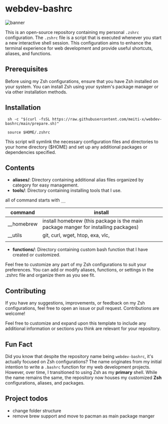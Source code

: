 # webdev-bashrc 
![banner](https://github.com/mahdi-momeni/myBashrc/assets/32864532/c502180e-2993-4457-9fd2-0efe8d0bc99b)

This is an open-source repository containing my personal `.zshrc` configuration. The `.zshrc` file is a script that is executed whenever you start a new interactive shell session. This configuration aims to enhance the terminal experience for web development and provide useful shortcuts, aliases, and functions.

## Prerequisites
Before using my Zsh configurations, ensure that you have Zsh installed on your system. You can install Zsh using your system's package manager or via other installation methods.

## Installation

```
 sh -c "$(curl -fsSL https://raw.githubusercontent.com/meiti-x/webdev-bashrc/main/prepare.sh)"

 source $HOME/.zshrc
```
This script will symlink the necessary configuration files and directories to your home directory ($HOME) and set up any additional packages or dependencies specified.

## Contents
- **aliases/**: Directory containing additional alias files organized by category for easy management.
- **tools/**: Directory containing installing tools that I use.

all of command starts with `__`

| command    | install                                                      |
| ---------- | ------------------------------------------------------------ |
| __homebrew | install homebrew (this package is the main package manger for installing packages) |
| __utils    | git, curl, wget, htop, exa, vlc,                             |
|            |                                                              |

- **functions/**: Directory containing custom bash function that I have created or customized.



Feel free to customize any part of my Zsh configurations to suit your preferences. You can add or modify aliases, functions, or settings in the .zshrc file and organize them as you see fit.

## Contributing
If you have any suggestions, improvements, or feedback on my Zsh configurations, feel free to open an issue or pull request. Contributions are welcome!


Feel free to customize and expand upon this template to include any additional information or sections you think are relevant for your repository.

## Fun Fact

Did you know that despite the repository name being `webdev-bashrc`, it's actually focused on Zsh configurations? The name originates from my initial intention to write a `.bashrc` function for my web development projects. However, over time, I transitioned to using Zsh as my **primary** shell. While the name remains the same, the repository now houses my customized **Zsh** configurations, aliases, and packages.

## Project todos
- change folder structure
- remove brew support and move to pacman as main package manger

